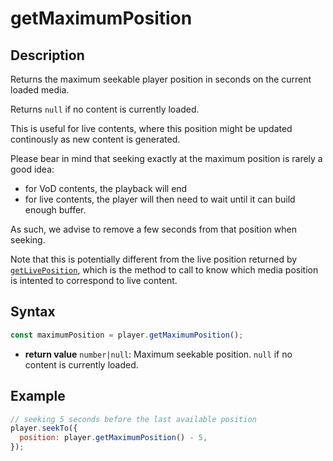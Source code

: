 # getMaximumPosition

## Description

Returns the maximum seekable player position in seconds on the current
loaded media.

Returns `null` if no content is currently loaded.

This is useful for live contents, where this position might be updated
continously as new content is generated.

Please bear in mind that seeking exactly at the maximum position is rarely a
good idea:

- for VoD contents, the playback will end
- for live contents, the player will then need to wait until it can build
  enough buffer.

As such, we advise to remove a few seconds from that position when seeking.

Note that this is potentially different from the live position returned by
[`getLivePosition`](./getLivePosition.md), which is the method to call to know
which media position is intented to correspond to live content.

## Syntax

```js
const maximumPosition = player.getMaximumPosition();
```

  - **return value** `number|null`: Maximum seekable position.
    `null` if no content is currently loaded.

## Example

```js
// seeking 5 seconds before the last available position
player.seekTo({
  position: player.getMaximumPosition() - 5,
});
```
